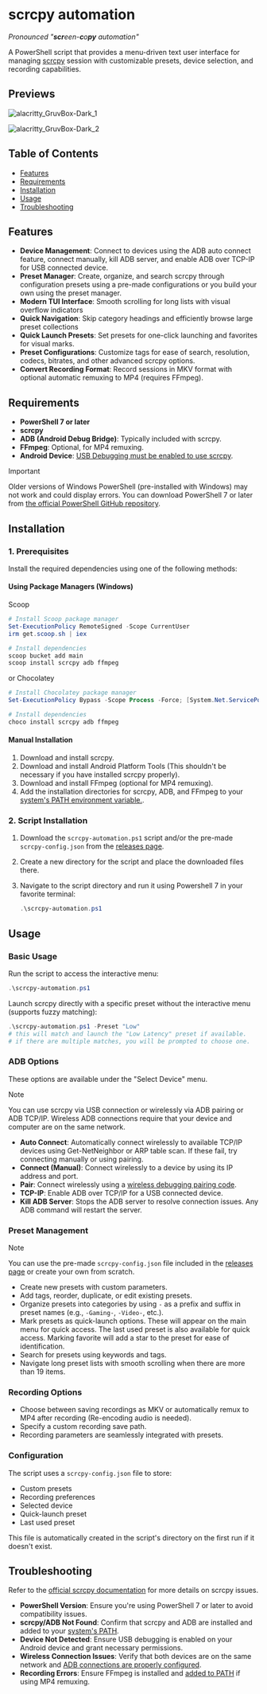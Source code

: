 # scrcpy automation

*Pronounced "**scr**een-**c**o**py** automation"*

A PowerShell script that provides a menu-driven text user interface for managing [scrcpy](https://github.com/Genymobile/scrcpy) session with customizable presets, device selection, and recording capabilities.

## Previews
![alacritty_GruvBox-Dark_1](img/alacritty_1.png)

![alacritty_GruvBox-Dark_2](img/alacritty_2.png)

## Table of Contents
- [Features](#features)
- [Requirements](#requirements)
- [Installation](#installation)
- [Usage](#usage)
- [Troubleshooting](#troubleshooting)

## Features

- **Device Management**: Connect to devices using the ADB auto connect feature, connect manually, kill ADB server, and enable ADB over TCP-IP for USB connected device.
- **Preset Manager**: Create, organize, and search scrcpy through configuration presets using a pre-made configurations or you build your own using the preset manager.
- **Modern TUI Interface**: Smooth scrolling for long lists with visual overflow indicators
- **Quick Navigation**: Skip category headings and efficiently browse large preset collections
- **Quick Launch Presets**: Set presets for one-click launching and favorites for visual marks.
- **Preset Configurations**: Customize tags for ease of search, resolution, codecs, bitrates, and other advanced scrcpy options.
- **Convert Recording Format**: Record sessions in MKV format with optional automatic remuxing to MP4 (requires FFmpeg).

## Requirements

- **PowerShell 7 or later**
- **scrcpy**
- **ADB (Android Debug Bridge)**: Typically included with scrcpy.
- **FFmpeg**: Optional, for MP4 remuxing.
- **Android Device**: [USB Debugging must be enabled to use scrcpy](https://github.com/Genymobile/scrcpy?tab=readme-ov-file#prerequisites).

> [!Important]
> Older versions of Windows PowerShell (pre-installed with Windows) may not work and could display errors. You can download PowerShell 7 or later from [the official PowerShell GitHub repository](https://github.com/PowerShell/PowerShell/releases).

## Installation

### 1. Prerequisites

Install the required dependencies using one of the following methods:

#### Using Package Managers (Windows)

Scoop
```powershell
# Install Scoop package manager
Set-ExecutionPolicy RemoteSigned -Scope CurrentUser
irm get.scoop.sh | iex

# Install dependencies
scoop bucket add main
scoop install scrcpy adb ffmpeg
```

or Chocolatey
```powershell
# Install Chocolatey package manager
Set-ExecutionPolicy Bypass -Scope Process -Force; [System.Net.ServicePointManager]::SecurityProtocol = [System.Net.ServicePointManager]::SecurityProtocol -bor 3072; iex ((New-Object System.Net.WebClient).DownloadString('https://community.chocolatey.org/install.ps1'))

# Install dependencies
choco install scrcpy adb ffmpeg
```

#### Manual Installation

1. Download and install scrcpy.
2. Download and install Android Platform Tools (This shouldn't be necessary if you have installed scrcpy properly).
3. Download and install FFmpeg (optional for MP4 remuxing).
4. Add the installation directories for scrcpy, ADB, and FFmpeg to your [system's PATH environment variable.](https://windowsloop.com/how-to-add-to-windows-path/).

### 2. Script Installation

1. Download the `scrcpy-automation.ps1` script and/or the pre-made `scrcpy-config.json` from the [releases page](https://github.com/MNZaidan/scrcpy-automation/releases/latest).
2. Create a new directory for the script and place the downloaded files there.
3. Navigate to the script directory and run it using Powershell 7 in your favorite terminal:

   ```powershell
   .\scrcpy-automation.ps1
   ```

## Usage

### Basic Usage

Run the script to access the interactive menu:

```powershell
.\scrcpy-automation.ps1
```

Launch scrcpy directly with a specific preset without the interactive menu (supports fuzzy matching):

```powershell
.\scrcpy-automation.ps1 -Preset "Low"
# this will match and launch the "Low Latency" preset if available.
# if there are multiple matches, you will be prompted to choose one.
```

### ADB Options

These options are available under the "Select Device" menu.

> [!Note]
> You can use scrcpy via USB connection or wirelessly via ADB pairing or ADB TCP/IP.
> Wireless ADB connections require that your device and computer are on the same network.

- **Auto Connect**: Automatically connect wirelessly to available TCP/IP devices using Get-NetNeighbor or ARP table scan. If these fail, try connecting manually or using pairing.
- **Connect (Manual)**: Connect wirelessly to a device by using its IP address and port.
- **Pair**: Connect wirelessly using a [wireless debugging pairing code](https://developer.android.com/tools/adb#connect-to-a-device-over-wi-fi).
- **TCP-IP**: Enable ADB over TCP/IP for a USB connected device.
- **Kill ADB Server**: Stops the ADB server to resolve connection issues. Any ADB command will restart the server.

### Preset Management

>[!Note]
>You can use the pre-made `scrcpy-config.json` file included in the [releases page](https://github.com/MNZaidan/scrcpy-automation/releases/latest) or create your own from scratch.

- Create new presets with custom parameters.
- Add tags, reorder, duplicate, or edit existing presets.
- Organize presets into categories by using `-` as a prefix and suffix in preset names (e.g., `-Gaming-`, `-Video-`, etc.).
- Mark presets as quick-launch options. These will appear on the main menu for quick access. The last used preset is also available for quick access. Marking favorite will add a star to the preset for ease of identification.
- Search for presets using keywords and tags.
- Navigate long preset lists with smooth scrolling when there are more than 19 items.

### Recording Options

- Choose between saving recordings as MKV or automatically remux to MP4 after recording (Re-encoding audio is needed).
- Specify a custom recording save path.
- Recording parameters are seamlessly integrated with presets.

### Configuration

The script uses a `scrcpy-config.json` file to store:

- Custom presets
- Recording preferences
- Selected device
- Quick-launch preset
- Last used preset

This file is automatically created in the script's directory on the first run if it doesn't exist.

## Troubleshooting
Refer to the [official scrcpy documentation](https://github.com/Genymobile/scrcpy) for more details on scrcpy issues.

- **PowerShell Version**: Ensure you're using PowerShell 7 or later to avoid compatibility issues.
- **scrcpy/ADB Not Found**: Confirm that scrcpy and ADB are installed and added to your [system's PATH](https://windowsloop.com/how-to-add-to-windows-path/).
- **Device Not Detected**: Ensure USB debugging is enabled on your Android device and grant necessary permissions.
- **Wireless Connection Issues**: Verify that both devices are on the same network and [ADB connections are properly configured](https://github.com/MNZaidan/scrcpy-automation?tab=readme-ov-file#ADB-options).
- **Recording Errors**: Ensure FFmpeg is installed and [added to PATH](https://windowsloop.com/how-to-add-to-windows-path/) if using MP4 remuxing.

